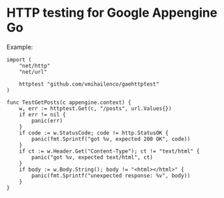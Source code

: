 HTTP testing for Google Appengine Go
====================================

Example:

    import (
        "net/http"
        "net/url"

        httptest "github.com/vmihailenco/gaehttptest"
    )

    func TestGetPosts(c appengine.context) {
        w, err := httptest.Get(c, "/posts", url.Values{})
        if err != nil {
            panic(err)
        }
        if code := w.StatusCode; code != http.StatusOK {
            panic(fmt.Sprintf("got %v, expected 200 OK", code))
        }
        if ct := w.Header.Get("Content-Type"); ct != "text/html" {
            panic("got %v, expected text/html", ct)
        }
        if body := w.Body.String(); body != "<html></html>" {
            panic(fmt.Sprintf("unexpected response: %v", body))
        }
    }
